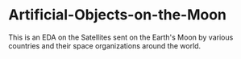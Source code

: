 # Artificial-Objects-on-the-Moon
This is an EDA on the Satellites sent on the Earth's Moon by various countries and their space organizations around the world.
